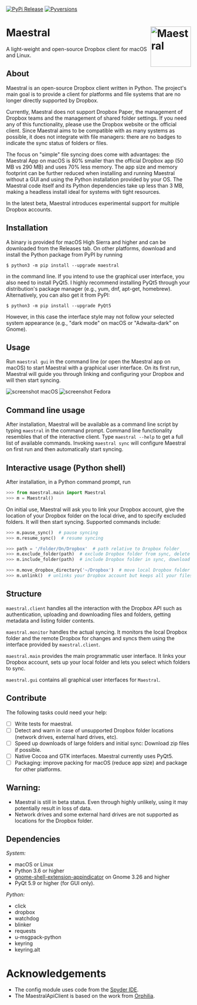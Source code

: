 [![PyPi Release](https://img.shields.io/pypi/v/maestral.svg)](https://pypi.org/project/maestral/)
[![Pyversions](https://img.shields.io/pypi/pyversions/maestral.svg)](https://pypi.org/pypi/maestral/)

# Maestral <img src="https://raw.githubusercontent.com/SamSchott/maestral-dropbox/master/maestral/gui/resources/Maestral.png" align="right" title="Maestral" width="110" height="110">

A light-weight and open-source Dropbox client for macOS and Linux.

## About

Maestral is an open-source Dropbox client written in Python. The project's main goal is to
provide a client for platforms and file systems that are no longer directly supported by
Dropbox.

Currently, Maestral does not support Dropbox Paper, the management of Dropbox teams and
the management of shared folder settings. If you need any of this functionality, please
use the Dropbox website or the official client. Since Maestral aims to be compatible with
as many systems as possible, it does not integrate with file managers: there are no badges
to indicate the sync status of folders or files.

The focus on "simple" file syncing does come with advantages: the Maestral App on macOS is
80% smaller than the official Dropbox app (50 MB vs 290 MB) and uses 70% less memory. The
app size and memory footprint can be further reduced when installing and running Maestral
without a GUI and using the Python installation provided by your OS. The Maestral code
itself and its Python dependencies take up less than 3 MB,  making a headless install
ideal for systems with tight resources.

In the latest beta, Maestral introduces experimental support for multiple Dropbox accounts.

## Installation

A binary is provided for macOS High Sierra and higher and can be downloaded from the
Releases tab. On other platforms, download and install the Python package from PyPI by
running
```console
$ python3 -m pip install --upgrade maestral
```
in the command line. If you intend to use the graphical user interface, you also need to
install PyQt5. I highly recommend installing PyQt5 through your distribution's package
manager (e.g., yum, dnf, apt-get, homebrew). Alternatively, you can also get it from PyPI:
```console
$ python3 -m pip install --upgrade PyQt5
```
However, in this case the interface style may not follow your selected system appearance
(e.g., "dark mode" on macOS or "Adwaita-dark" on Gnome).

## Usage

Run `maestral gui` in the command line (or open the Maestral app on macOS) to start
Maestral with a graphical user interface. On its first run, Maestral will guide you
through linking and configuring your Dropbox and will then start syncing.

![screenshot macOS](https://raw.githubusercontent.com/SamSchott/maestral-dropbox/master/screenshots/macOS.png)
![screenshot Fedora](https://raw.githubusercontent.com/SamSchott/maestral-dropbox/master/screenshots/Fedora.png)

## Command line usage

After installation, Maestral will be available as a command line script by typing
`maestral` in the command prompt. Command line functionality resembles that of the
interactive client. Type `maestral --help` to get a full list of available commands.
Invoking `maestral sync` will configure Maestral on first run and then automatically start
syncing.

## Interactive usage (Python shell)

After installation, in a Python command prompt, run
```Python
>>> from maestral.main import Maestral
>>> m = Maestral()
```
On initial use, Maestral will ask you to link your Dropbox account, give the location of
your Dropbox folder on the local drive, and to specify excluded folders. It will then
start syncing. Supported commands include:

```Python
>>> m.pause_sync()  # pause syncing
>>> m.resume_sync()  # resume syncing

>>> path = '/Folder/On/Dropbox'  # path relative to Dropbox folder
>>> m.exclude_folder(path)  # exclude Dropbox folder from sync, delete locally
>>> m.include_folder(path)  # include Dropbox folder in sync, download its contents

>>> m.move_dropbox_directory('~/Dropbox')  # move local Dropbox folder
>>> m.unlink()  # unlinks your Dropbox account but keeps all your files
```

## Structure

`maestral.client` handles all the interaction with the Dropbox API such as authentication,
uploading and downloading files and folders, getting metadata and listing folder contents.

`maestral.monitor` handles the actual syncing. It monitors the local Dropbox folder and
the remote Dropbox for changes and syncs them using the interface provided by
`maestral.client`.

`maestral.main` provides the main programmatic user interface. It links your Dropbox
account, sets up your local folder and lets you select which folders to sync.

`maestral.gui` contains all graphical user interfaces for `Maestral`.

## Contribute

The following tasks could need your help:

- [ ] Write tests for maestral.
- [ ] Detect and warn in case of unsupported Dropbox folder locations (network drives,
      external hard drives, etc).
- [ ] Speed up downloads of large folders and initial sync: Download zip files if possible.
- [ ] Native Cocoa and GTK interfaces. Maestral currently uses PyQt5.
- [ ] Packaging: improve packing for macOS (reduce app size) and package for other platforms.

## Warning:

- Maestral is still in beta status. Even through highly unlikely, using it may potentially
  result in loss of data.
- Network drives and some external hard drives are not supported as locations for the
  Dropbox folder.

## Dependencies

*System:*
- macOS or Linux
- Python 3.6 or higher
- [gnome-shell-extension-appindicator](https://github.com/ubuntu/gnome-shell-extension-appindicator)
  on Gnome 3.26 and higher
- PyQt 5.9 or higher (for GUI only).

*Python:*
- click
- dropbox
- watchdog
- blinker
- requests
- u-msgpack-python
- keyring
- keyring.alt

# Acknowledgements

- The config module uses code from the [Spyder IDE](https://github.com/spyder-ide).
- The MaestralApiClient is based on the work from [Orphilia](https://github.com/ksiazkowicz/orphilia-dropbox).
